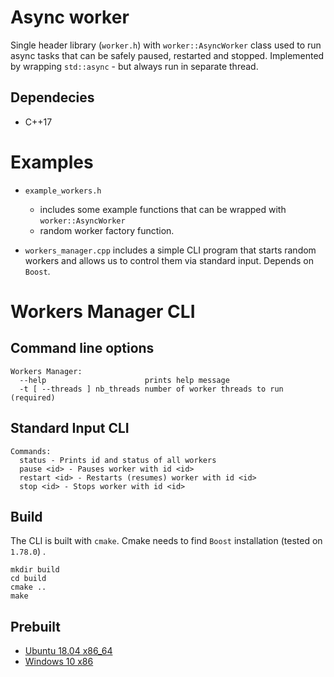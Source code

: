# Async worker

Single header library (`worker.h`) with `worker::AsyncWorker` class used to run async tasks that can be safely paused,
restarted and stopped. Implemented by wrapping `std::async` - but always run in separate thread.

## Dependecies
* C++17

# Examples
* `example_workers.h`
  *  includes some example functions that can be wrapped with `worker::AsyncWorker`
  *  random worker factory function.

* `workers_manager.cpp` includes a simple CLI program that starts random workers and allows us to control them via standard input.
Depends on `Boost`.

# Workers Manager CLI
## Command line options
```
Workers Manager:
  --help                      prints help message
  -t [ --threads ] nb_threads number of worker threads to run (required)
```

## Standard Input CLI
```
Commands: 
  status - Prints id and status of all workers
  pause <id> - Pauses worker with id <id>
  restart <id> - Restarts (resumes) worker with id <id>
  stop <id> - Stops worker with id <id>
```

## Build
The CLI is built with `cmake`. Cmake needs to find `Boost` installation (tested on `1.78.0`) .
```
mkdir build
cd build
cmake ..
make
```

## Prebuilt
* [Ubuntu 18.04 x86_64](https://drive.google.com/file/d/1aNx-UmNlZjtGMJNIBSGtVSRl1DwOtAFM/view?usp=sharing)
* [Windows 10 x86](https://drive.google.com/file/d/1wiWcLH8o-oqZ3uyatwloWPm_RekgBfdu/view?usp=sharing)
